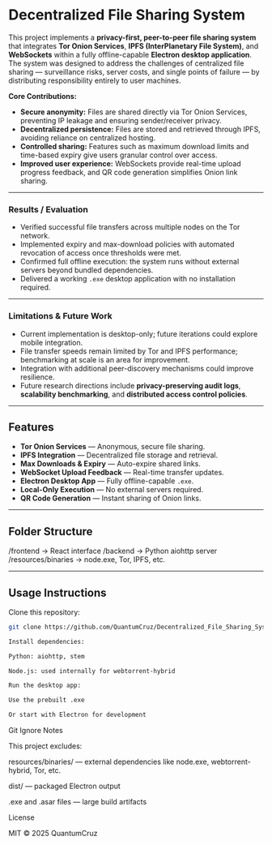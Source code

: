 # Decentralized File Sharing System  

This project implements a **privacy-first, peer-to-peer file sharing system** that integrates **Tor Onion Services**, **IPFS (InterPlanetary File System)**, and **WebSockets** within a fully offline-capable **Electron desktop application**. The system was designed to address the challenges of centralized file sharing — surveillance risks, server costs, and single points of failure — by distributing responsibility entirely to user machines.  

**Core Contributions:**  
- **Secure anonymity:** Files are shared directly via Tor Onion Services, preventing IP leakage and ensuring sender/receiver privacy.  
- **Decentralized persistence:** Files are stored and retrieved through IPFS, avoiding reliance on centralized hosting.  
- **Controlled sharing:** Features such as maximum download limits and time-based expiry give users granular control over access.  
- **Improved user experience:** WebSockets provide real-time upload progress feedback, and QR code generation simplifies Onion link sharing.  

---

### Results / Evaluation  
- Verified successful file transfers across multiple nodes on the Tor network.  
- Implemented expiry and max-download policies with automated revocation of access once thresholds were met.  
- Confirmed full offline execution: the system runs without external servers beyond bundled dependencies.  
- Delivered a working `.exe` desktop application with no installation required.  

---

### Limitations & Future Work  
- Current implementation is desktop-only; future iterations could explore mobile integration.  
- File transfer speeds remain limited by Tor and IPFS performance; benchmarking at scale is an area for improvement.  
- Integration with additional peer-discovery mechanisms could improve resilience.  
- Future research directions include **privacy-preserving audit logs**, **scalability benchmarking**, and **distributed access control policies**.  

---

## Features  
- **Tor Onion Services** — Anonymous, secure file sharing.  
- **IPFS Integration** — Decentralized file storage and retrieval.  
- **Max Downloads & Expiry** — Auto-expire shared links.  
- **WebSocket Upload Feedback** — Real-time transfer updates.  
- **Electron Desktop App** — Fully offline-capable `.exe`.  
- **Local-Only Execution** — No external servers required.  
- **QR Code Generation** — Instant sharing of Onion links.  

---

## Folder Structure  
/frontend → React interface
/backend → Python aiohttp server
/resources/binaries → node.exe, Tor, IPFS, etc.

---

## Usage Instructions  

Clone this repository:  
```bash
git clone https://github.com/QuantumCruz/Decentralized_File_Sharing_System.git

Install dependencies:

Python: aiohttp, stem

Node.js: used internally for webtorrent-hybrid

Run the desktop app:

Use the prebuilt .exe

Or start with Electron for development
```

Git Ignore Notes

This project excludes:

resources/binaries/ — external dependencies like node.exe, webtorrent-hybrid, Tor, etc.

dist/ — packaged Electron output

.exe and .asar files — large build artifacts

License

MIT © 2025 QuantumCruz
